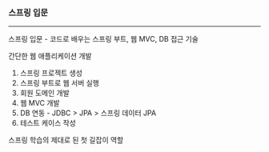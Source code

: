 ### 스프링 입문
---
스프링 입문 - 코드로 배우는 스프링 부트, 웹 MVC, DB 접근 기술

간단한 웹 애플리케이션 개발
1. 스프링 프로젝트 생성
2. 스프링 부트로 웹 서버 실행
3. 회원 도메인 개발
4. 웹 MVC 개발
5. DB 연동 - JDBC > JPA > 스프링 데이터 JPA
6. 테스트 케이스 작성

스프링 학습의 제대로 된 첫 길잡이 역할
